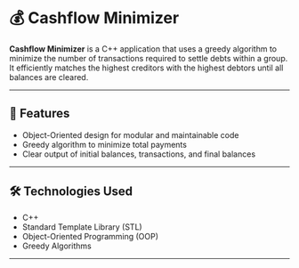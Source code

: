 # 💰 Cashflow Minimizer

**Cashflow Minimizer** is a C++ application that uses a greedy algorithm to minimize the number of transactions required to settle debts within a group. It efficiently matches the highest creditors with the highest debtors until all balances are cleared.

---

## 🚀 Features

- Object-Oriented design for modular and maintainable code  
- Greedy algorithm to minimize total payments  
- Clear output of initial balances, transactions, and final balances  

---

## 🛠️ Technologies Used

- C++  
- Standard Template Library (STL)  
- Object-Oriented Programming (OOP)  
- Greedy Algorithms  

---
